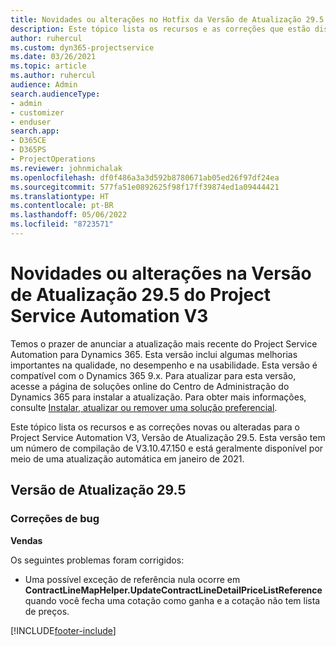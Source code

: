 ```yaml
---
title: Novidades ou alterações no Hotfix da Versão de Atualização 29.5 do Project Service Automation V3
description: Este tópico lista os recursos e as correções que estão disponíveis no Hotfix da Versão de Atualização 29.5 do Project Service Automation V3.
author: ruhercul
ms.custom: dyn365-projectservice
ms.date: 03/26/2021
ms.topic: article
ms.author: ruhercul
audience: Admin
search.audienceType:
- admin
- customizer
- enduser
search.app:
- D365CE
- D365PS
- ProjectOperations
ms.reviewer: johnmichalak
ms.openlocfilehash: df0f486a3a3d592b8780671ab05ed26f97df24ea
ms.sourcegitcommit: 577fa51e0892625f98f17ff39874ed1a09444421
ms.translationtype: HT
ms.contentlocale: pt-BR
ms.lasthandoff: 05/06/2022
ms.locfileid: "8723571"
---
```

# <a name="whats-new-or-changed-in-project-service-automation-update-release-295-v3"></a>Novidades ou alterações na Versão de Atualização 29.5 do Project Service Automation V3

Temos o prazer de anunciar a atualização mais recente do Project Service Automation para Dynamics 365. Esta versão inclui algumas melhorias importantes na qualidade, no desempenho e na usabilidade. Esta versão é compatível com o Dynamics 365 9.x. Para atualizar para esta versão, acesse a página de soluções online do Centro de Administração do Dynamics 365 para instalar a atualização. Para obter mais informações, consulte [Instalar, atualizar ou remover uma solução preferencial](/power-platform/admin/install-remove-preferred-solution).

Este tópico lista os recursos e as correções novas ou alteradas para o Project Service Automation V3, Versão de Atualização 29.5. Esta versão tem um número de compilação de V3.10.47.150 e está geralmente disponível por meio de uma atualização automática em janeiro de 2021.

## <a name="update-release-295"></a>Versão de Atualização 29.5

### <a name="bug-fixes"></a>Correções de bug


**Vendas**

Os seguintes problemas foram corrigidos:

- Uma possível exceção de referência nula ocorre em **ContractLineMapHelper.UpdateContractLineDetailPriceListReference** quando você fecha uma cotação como ganha e a cotação não tem lista de preços.


[!INCLUDE[footer-include](../includes/footer-banner.md)]
